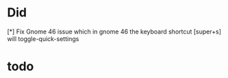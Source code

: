 # Did

[*] Fix Gnome 46 issue which in gnome 46 the keyboard shortcut [super+s] will toggle-quick-settings

# todo

